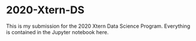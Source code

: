 # 2020-Xtern-DS
This is my submission for the 2020 Xtern Data Science Program. Everything is contained in the Jupyter notebook here.
